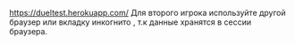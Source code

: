 https://dueltest.herokuapp.com/
Для второго игрока используйте другой браузер или вкладку инкогнито , т.к данные хранятся в сессии браузера.

